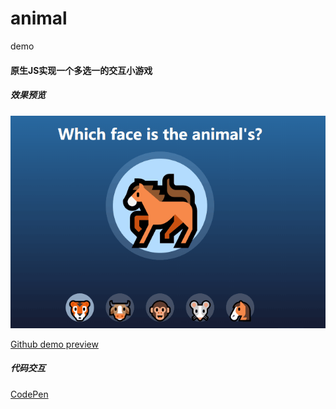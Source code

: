 # animal
demo
#### 原生JS实现一个多选一的交互小游戏
##### 效果预览
 ![image](https://github.com/neptoo/animal/blob/master/image/animal.gif)
 
[Github demo preview](https://neptoo.github.io/animal/ "Github demo preview")

##### 代码交互 
[CodePen](https://codepen.io/neptoo/full/NEoPOQ "CodePen")
